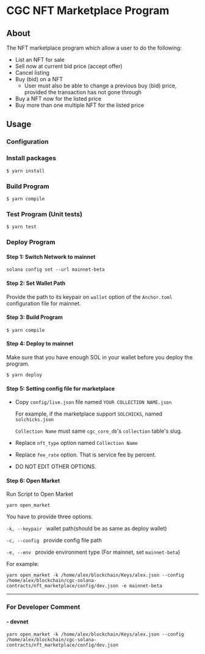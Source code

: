 # CGC NFT Marketplace Program

## About

The NFT marketplace program which allow a user to do the following:

- List an NFT for sale
- Sell now at current bid price (accept offer)
- Cancel listing
- Buy (bid) on a NFT
    - User must also be able to change a previous buy (bid) price, provided the transaction has not gone through
- Buy a NFT now for the listed price
- Buy more than one multiple NFT for the listed price

## Usage
### Configuration
### Install packages

```
$ yarn install
```
### Build Program
```
$ yarn compile
```
### Test Program (Unit tests)
```
$ yarn test
```

### Deploy Program
#### Step 1: Switch Network to mainnet
```
solana config set --url mainnet-beta
```

#### Step 2: Set Wallet Path

Provide the path to its keypair on `wallet` option of the `Anchor.toml` configuration file for mainnet.

#### Step 3: Build Program
```
$ yarn compile
```
#### Step 4: Deploy to mainnet
Make sure that you have enough SOL in your wallet before you deploy the program. 
```
$ yarn deploy
```
#### Step 5: Setting config file for marketplace

- Copy `config/live.json` file named `YOUR COLLECTION NAME.json`

    For example, if the marketplace support `SOLCHICKS`, named `solchicks.json`
    
    `Collection Name` must same `cgc_core_db`'s `collection` table's slug.
- Replace `nft_type` option named `Collection Name`
- Replace `fee_rate` option. That is service fee by percent.
- DO NOT EDIT OTHER OPTIONS.

#### Step 6: Open Market
Run Script to Open Market

`yarn open_market`

You have to provide three options.

``-k, --keypair `` wallet path(should be as same as deploy wallet)

``-c, --config `` provide config file path

``-e, --env `` provide environment type (For mainnet, set `mainnet-beta`)

For example:

`yarn open_market -k /home/alex/blockchain/Keys/alex.json --config /home/alex/blockchain/cgc-solana-contracts/nft_marketplace/config/dev.json -e mainnet-beta`


------------------------------------------
### For Developer Comment
#### - devnet
`yarn open_market -k /home/alex/blockchain/Keys/alex.json --config /home/alex/blockchain/cgc-solana-contracts/nft_marketplace/config/dev.json`